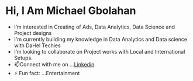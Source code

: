
 # Hi, I Am Michael Gbolahan
-  I’m interested in Creating of Ads, Data Analytics, Data Science and Project designs 
- I'm currently building my knowledge in Data Analytics and Data science with DaHel Techies
- I’m looking to collaborate on Project works with Local and International Setups.
- 📫Connect with me on ...[Linkedin](https://www.linkedin.com/in/yemitan-michael-gbolahan-930082274/) 
- ⚡ Fun fact: ...Entertainment 

<!---
gsgaza147/gsgaza147 is a ✨ special ✨ repository because its `README.md` (this file) appears on your GitHub profile.
You can click the Preview link to take a look at your changes.
--->
